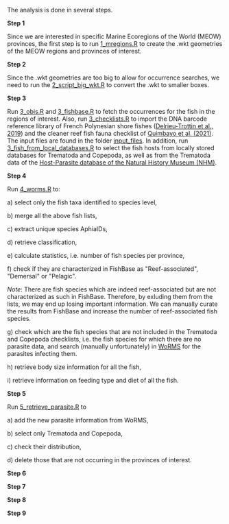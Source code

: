 The analysis is done in several steps. 

**Step 1**

Since we are interested in specific Marine Ecoregions of the World (MEOW) provinces, the first step is to run [1_mregions.R](https://github.com/cpavloud/LabEx_CORAIL/blob/main/scripts/1_mregions.R) to create the .wkt geometries of the MEOW regions and provinces of interest.

**Step 2**

Since the .wkt geometries are too big to allow for occurrence searches, we need to run the [2_script_big_wkt.R](https://github.com/cpavloud/LabEx_CORAIL/blob/main/scripts/2_script_big_wkt.R) to convert the .wkt to smaller boxes. 

**Step 3**

Run [3_obis.R](https://github.com/cpavloud/LabEx_CORAIL/blob/main/scripts/3_obis.R) and [3_fishbase.R](https://github.com/cpavloud/LabEx_CORAIL/blob/main/scripts/3_fishbase.R) to fetch the occurrences for the fish in the regions of interest.
Also, run [3_checklists.R](https://github.com/cpavloud/LabEx_CORAIL/blob/main/scripts/3_checklists.R) to import the DNA barcode reference library of French Polynesian shore fishes ([Delrieu-Trottin et al., 2019](https://doi.org/10.1038/s41597-019-0123-5)) and the cleaner reef fish fauna checklist of [Quimbayo et al. (2021)](https://doi.org/10.1111/jbi.14214). The input files are found in the folder [input_files](https://github.com/cpavloud/LabEx_CORAIL/tree/main/input_files/).
In addition, run [3_fish_from_local_databases.R](https://github.com/cpavloud/LabEx_CORAIL/blob/main/scripts/3_fish_from_local_databases.R) to select the fish hosts from locally stored databases for Trematoda and Copepoda, as well as from the Trematoda data of the [Host-Parasite database of the Natural History Museum (NHM)](https://www.nhm.ac.uk/research-curation/scientific-resources/taxonomy-systematics/host-parasites/database/index.jsp).

**Step 4**

Run [4_worms.R](https://github.com/cpavloud/LabEx_CORAIL/blob/main/scripts/4_worms.R) to:

a) select only the fish taxa identified to species level,

b) merge all the above fish lists,

c) extract unique species AphiaIDs, 

d) retrieve classification,

e) calculate statistics, i.e. number of fish species per province,

f) check if they are characterized in FishBase as "Reef-associated", "Demersal" or "Pelagic".

*Note*: There are fish species which are indeed reef-associated but are not characterized as such in FishBase. Therefore, by exluding them from the lists, we may end up losing important information. We can manually curate the results from FishBase and increase the number of reef-associated fish species. 

g) check which are the fish species that are not included in the Trematoda and Copepoda checklists, i.e. the fish species for which there are no parasite data, and search (manually unfortunately) in [WoRMS](https://www.marinespecies.org/index.php) for the parasites infecting them. 

h) retrieve body size information for all the fish, 

i) retrieve information on feeding type and diet of all the fish. 

**Step 5**

Run [5_retrieve_parasite.R](https://github.com/cpavloud/LabEx_CORAIL/blob/main/scripts/5_retrieve_parasite.R) to 

a) add the new parasite information from WoRMS, 

b) select only Trematoda and Copepoda, 

c) check their distribution, 

d) delete those that are not occurring in the provinces of interest. 

**Step 6**


**Step 7**



**Step 8**


**Step 9**